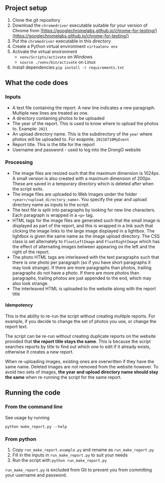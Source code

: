 ## Project setup
1. Clone the git repository
1. Download the `chromedriver` executable suitable for your version of Chrome from [https://googlechromelabs.github.io/chrome-for-testing/](https://googlechromelabs.github.io/chrome-for-testing/)
1. Put the `chromedriver` executable in this directory
1. Create a Python virtual environment `virtualenv env`
1. Activate the virtual environment 
   * `venv/Scripts/activate` on Windows
   * `source ./venv/bin/activate` on Linux
1. Install dependencies `pip install -r requirements.txt`

## What the code does
### Inputs
* A text file containing the report. A new line indicates a new paragraph. Multiple new lines are treated as one.
* A directory containing photos to be uploaded
* The year of the report. This is used to know where to upload the photos to. Example: `2021`
* An upload directory name. This is the subdirectory of the `year` where photos will be uploaded to. For exapmle, `20210710MyEvent`
* Report title. This is the title for the report
* Username and password - used to log into the DrongO website

### Processing
* The image files are resized such that the maximum dimension is 1024px. A small version is also created with a maximum dimension of 200px. These are saved in a temporary directory which is deleted after when the script exits.
* The image files are uploaded to Web Images under the folder `<year>/<upload_directory_name>`. You specify the year and upload directory name as inputs to the script.
* The text file is split into paragraphs by looking for new line characters. Each paragraph is wrapped in a `<p>` tag.
* HTML tags for the image files are generated such that the small image is displayed as part of the report, and this is wrapped in a link such that clicking the image links to the large image displayed in a lightbox. The lightbox is given the same name as the image upload directory. The CSS class is set alternately to `FloatLeftImage` and `FloatRightImage` which has the effect of alternating images between appearing on the left and the right of the report.
* The photo HTML tags are interleaved with the text paragraphs such that there is one photo per paragraph (so if you have short paragraphs it may look strange). If there are more paragraphs than photos, trailing paragraphs do not have a photo. If there are more photos than paragraphs, trailing photos are just appended to the end, which may also look strange. 
* The interleaved HTML is uploaded to the website along with the report title

#### Idempotency
This is the ability to re-run the script without creating multiple reports. For example, if you decide to change the set of photos you use, or change the report text.

The script can be re-run without creating duplicate reports on the website provided that **the report title stays the same**. This is because the script searches reports by title to find out which one to edit if it already exists, otherwise it creates a new report.

When re-uploading images, existing ones are overwritten if they have the same name. Deleted images are not removed from the website however. To avoid two sets of images, **the year and upload directory name should stay the same** when re-running the script for the same report.

## Running the code

### From the command line
See usage by running 
```shell
python make_report.py --help
```

### From python
1. Copy `run_make_report.example.py` and rename as `run_make_report.py`
1. Fill in the inputs in `run_make_report.py` to suit your needs
1. Run the script with `python run_make_report.py`

`run_make_report.py` is excluded from Git to prevent you from committing your username and password.
